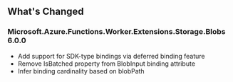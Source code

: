 ## What's Changed

<!-- Please add your release notes in the following format:
- My change description (#PR/#issue)
-->

### Microsoft.Azure.Functions.Worker.Extensions.Storage.Blobs 6.0.0

- Add support for SDK-type bindings via deferred binding feature
- Remove IsBatched property from BlobInput binding attribute
- Infer binding cardinality based on blobPath
